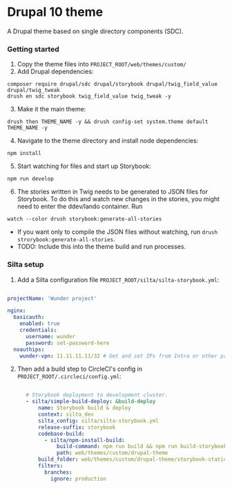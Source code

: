 # Drupal 10 theme

A Drupal theme based on single directory components (SDC).

### Getting started

1. Copy the theme files into `PROJECT_ROOT/web/themes/custom/`
2. Add Drupal dependencies:
```
composer require drupal/sdc drupal/storybook drupal/twig_field_value drupal/twig_tweak
drush en sdc storybook twig_field_value twig_tweak -y
```

3. Make it the main theme:
```
drush then THEME_NAME -y && drush config-set system.theme default THEME_NAME -y
```

4. Navigate to the theme directory and install node dependencies:
```
npm install
```

5. Start watching for files and start up Storybook:
```
npm run develop
```

6. The stories written in Twig needs to be generated to JSON files for Storybook. To do this and watch new changes in the stories, you might need to enter the ddev/lando container. Run
```
watch --color drush storybook:generate-all-stories
```
- If you want only to compile the JSON files without watching, run `drush strorybook:generate-all-stories`.
- TODO: Include this into the theme build and run processes.


### Silta setup

1. Add a Silta configuration file `PROJECT_ROOT/silta/silta-storybook.yml`:

```yaml

projectName: 'Wunder project'

nginx:
  basicauth:
    enabled: true
    credentials:
      username: wunder
      password: set-password-here
  noauthips:
    wunder-vpn: 11.11.11.11/32 # Get and set IPs from Intra or other project repos
```

2. Then add a build step to CircleCI's config in `PROJECT_ROOT/.circleci/config.yml`:

```yaml

      # Storybook deployment to development cluster.
      - silta/simple-build-deploy: &build-deploy
          name: Storybook build & deploy
          context: silta_dev
          silta_config: silta/silta-storybook.yml
          release-suffix: storybook
          codebase-build:
            - silta/npm-install-build:
                build-command: npm run build && npm run build-storybook
                path: web/themes/custom/drupal-theme
          build_folder: web/themes/custom/drupal-theme/storybook-static
          filters:
            branches:
              ignore: production
```

